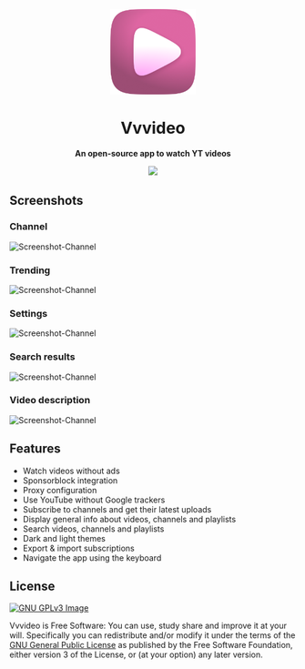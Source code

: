 <p align="center"><img src="src/res/assets/icons/png/256x256.png" width="150"></p>

<h1 align="center">Vvvideo</h1>

<p align="center">
<b>An open-source app to watch YT videos</b>
</p>

<p align="center">
<a href="https://www.gnu.org/licenses/gpl-3.0" alt="License: GPLv3"><img src="https://img.shields.io/badge/License-GPL%20v3-blue.svg"></a>
</p>

## Screenshots

<h3>Channel</h3>

![Screenshot-Channel](https://github.com/pink-eye/Vvvideo/blob/main/src/res/assets/screenshots/screenshot%20(1).png)

<h3>Trending</h3>

![Screenshot-Channel](https://github.com/pink-eye/Vvvideo/blob/main/src/res/assets/screenshots/screenshot%20(2).png)

<h3>Settings</h3>

![Screenshot-Channel](https://github.com/pink-eye/Vvvideo/blob/main/src/res/assets/screenshots/screenshot%20(3).png)

<h3>Search results</h3>

![Screenshot-Channel](https://github.com/pink-eye/Vvvideo/blob/main/src/res/assets/screenshots/screenshot%20(4).png)

<h3>Video description</h3>

![Screenshot-Channel](https://github.com/pink-eye/Vvvideo/blob/main/src/res/assets/screenshots/screenshot%20(5).png)

## Features
* Watch videos without ads
* Sponsorblock integration
* Proxy configuration
* Use YouTube without Google trackers
* Subscribe to channels and get their latest uploads
* Display general info about videos, channels and playlists
* Search videos, channels and playlists
* Dark and light themes
* Export & import subscriptions
* Navigate the app using the keyboard

## License
[![GNU GPLv3 Image](https://www.gnu.org/graphics/gplv3-127x51.png)](https://www.gnu.org/licenses/gpl-3.0.en.html)

Vvvideo is Free Software: You can use, study share and improve it at your
will. Specifically you can redistribute and/or modify it under the terms of the
[GNU General Public License](https://www.gnu.org/licenses/gpl.html) as
published by the Free Software Foundation, either version 3 of the License, or
(at your option) any later version.
